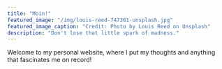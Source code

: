 ```yaml
---
title: "Moin!"
featured_image: "/img/louis-reed-747361-unsplash.jpg"
featured_image_caption: "Credit: Photo by Louis Reed on Unsplash"
description: "Don't lose that little spark of madness."
---
```

Welcome to my personal website, where I put my thoughts and anything that fascinates me on record!